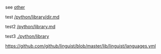 see [other](/python/other.md)

test [/python/library/dir.md](/python/library/dir.md)

test2 [/python/library.md](/python/library.md)

test3 [./python/library](./python/library)


https://github.com/github/linguist/blob/master/lib/linguist/languages.yml
